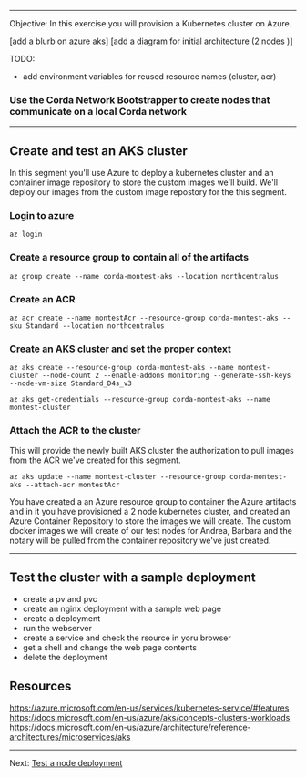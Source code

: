 
---

Objective: In this exercise you will provision a Kubernetes cluster on Azure. 

[add a blurb on azure aks]
[add a diagram for initial architecture (2 nodes )]

TODO:
- add environment variables for reused resource names (cluster, acr)


### Use the Corda Network Bootstrapper to create nodes that communicate on a local Corda network


---

## Create and test an AKS cluster
In this segment you'll use Azure to deploy a kubernetes cluster and an container image repository to store the custom images we'll build. We'll deploy our images from the custom image repostory for the this segment. 

### Login to azure
```
az login
```

### Create a resource group to contain all of the artifacts
```
az group create --name corda-montest-aks --location northcentralus
```

### Create an ACR
```
az acr create --name montestAcr --resource-group corda-montest-aks --sku Standard --location northcentralus
```

### Create an AKS cluster and set the proper context
```
az aks create --resource-group corda-montest-aks --name montest-cluster --node-count 2 --enable-addons monitoring --generate-ssh-keys --node-vm-size Standard_D4s_v3

az aks get-credentials --resource-group corda-montest-aks --name montest-cluster
```

### Attach the ACR to the cluster
This will provide the newly built AKS cluster the authorization to pull images from the ACR we've created for this segment.
```
az aks update --name montest-cluster --resource-group corda-montest-aks --attach-acr montestAcr
```

You have created a an Azure resource group to container the Azure artifacts and in it you have provisioned a 2 node kubernetes cluster, and created an Azure Container Repository to store the images we will create. The custom docker images we will create of our test nodes for Andrea, Barbara and the notary will be pulled from the container repository we've just created.

---

## Test the cluster with a sample deployment
- create a pv and pvc
- create an nginx deployment with a sample web page
- create a deployment
- run the webserver
- create a service and check the rsource in yoru browser
- get a shell and change the web page contents
- delete the deployment

## Resources
https://azure.microsoft.com/en-us/services/kubernetes-service/#features
https://docs.microsoft.com/en-us/azure/aks/concepts-clusters-workloads
https://docs.microsoft.com/en-us/azure/architecture/reference-architectures/microservices/aks


---
 Next: [Test a node deployment](/deploy-bootstrapped-nodes-example/docs/03-test-node-deployment.md)
